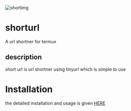 ![shortimg](http://th3cr00k3dm4n.unaux.com/wp-content/uploads/2021/06/Screenshot_2021.06.07_09.32.15.694-1024x576.png)


<h1>shorturl</h1>
A url shortner for termux
<h2>description</h2>
  short url is url shortner using tinyurl which is simple to use
<h1>Installation</h1>
   the detailed installation and usage is given 
<a href="http://th3cr00k3dm4n.unaux.com/blog/shorturl/">HERE</a>

